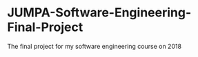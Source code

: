 # JUMPA-Software-Engineering-Final-Project
The final project for my software engineering course on 2018
